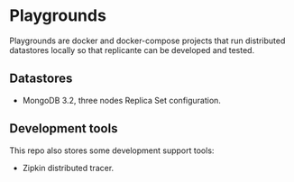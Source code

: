 Playgrounds
===========
Playgrounds are docker and docker-compose projects that run distributed
datastores locally so that replicante can be developed and tested.


Datastores
----------

  * MongoDB 3.2, three nodes Replica Set configuration.


Development tools
-----------------
This repo also stores some development support tools:

  * Zipkin distributed tracer.
